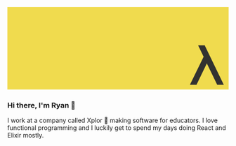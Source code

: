 ![FP-JS](https://github.com/moosch/moosch/blob/master/fp-js.jpg)

### Hi there, I'm Ryan 👋

I work at a company called Xplor 🚀 making software for educators.
I love functional programming and I luckily get to spend my days doing React and Elixir mostly.
